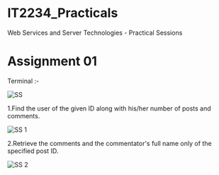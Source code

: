 # IT2234_Practicals
Web Services and Server Technologies - Practical Sessions

# Assignment 01

Terminal :-

![SS](https://github.com/user-attachments/assets/65479202-0c13-47da-861b-7772aec03334)

1.Find the user of the given ID along with his/her number of posts and comments.

![SS 1](https://github.com/user-attachments/assets/c6919811-e0be-4338-ab53-81a259967b3f)

2.Retrieve the comments and the commentator's full name only of the specified post ID.

![SS 2](https://github.com/user-attachments/assets/185455e4-f4cd-40e7-94db-8950889a034c)


